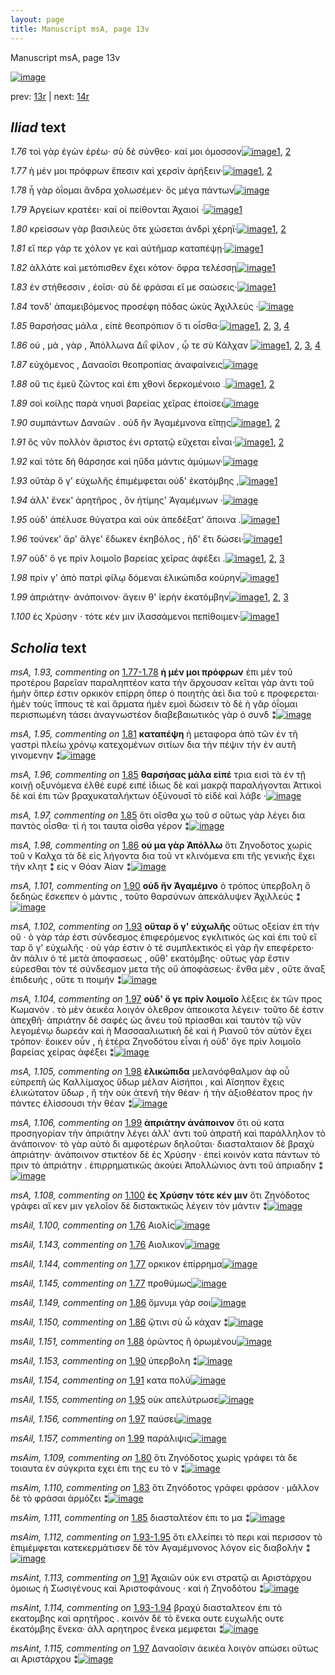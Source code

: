 ```yaml
---
layout: page
title: Manuscript msA, page 13v
---
```


Manuscript msA, page 13v

[![image](http://www.homermultitext.org/iipsrv?OBJ=IIP,1.0&FIF=/project/homer/pyramidal/deepzoom/hmt/vaimg/2017a/VA013VN_0515.tif&WID=100&CVT=JPEG)](http://www.homermultitext.org/ict2/?urn=urn:cite2:hmt:vaimg.2017a:VA013VN_0515)

prev:  [13r](../13r) | next:  [14r](../14r)

## *Iliad* text

*1.76* <a id="1.76"/> τοὶ γὰρ ἐγὼν ἐρέω· σὺ δὲ σύνθεο· καί μοι όμοσσον[![image](http://www.homermultitext.org/iipsrv?OBJ=IIP,1.0&FIF=/project/homer/pyramidal/deepzoom/hmt/vaimg/2017a/VA013VN_0515.tif&RGN=0.477,0.2164,0.342,0.0285&WID=1000&CVT=JPEG)](http://www.homermultitext.org/ict2/?urn=urn:cite2:hmt:vaimg.2017a:VA013VN_0515@0.477,0.2164,0.342,0.0285)[1](#msAil_1.100), [2](#msAil_1.143)

*1.77* <a id="1.77"/> ὴ μέν μοι πρόφρων ἔπεσιν καὶ χερσὶν ἀρήξειν·[![image](http://www.homermultitext.org/iipsrv?OBJ=IIP,1.0&FIF=/project/homer/pyramidal/deepzoom/hmt/vaimg/2017a/VA013VN_0515.tif&RGN=0.478,0.2367,0.328,0.0248&WID=1000&CVT=JPEG)](http://www.homermultitext.org/ict2/?urn=urn:cite2:hmt:vaimg.2017a:VA013VN_0515@0.478,0.2367,0.328,0.0248)[1](#msAil_1.144), [2](#msAil_1.145)

*1.78* <a id="1.78"/> ἦ γὰρ ὀΐομαι ἄνδρα χολωσέμεν· ὃς μέγα πάντων[![image](http://www.homermultitext.org/iipsrv?OBJ=IIP,1.0&FIF=/project/homer/pyramidal/deepzoom/hmt/vaimg/2017a/VA013VN_0515.tif&RGN=0.48,0.2539,0.336,0.027&WID=1000&CVT=JPEG)](http://www.homermultitext.org/ict2/?urn=urn:cite2:hmt:vaimg.2017a:VA013VN_0515@0.48,0.2539,0.336,0.027)

*1.79* <a id="1.79"/> Ἀργείων κρατέει· 					καί οἱ πείθονται Ἀχαιοί ·[![image](http://www.homermultitext.org/iipsrv?OBJ=IIP,1.0&FIF=/project/homer/pyramidal/deepzoom/hmt/vaimg/2017a/VA013VN_0515.tif&RGN=0.481,0.2742,0.317,0.027&WID=1000&CVT=JPEG)](http://www.homermultitext.org/ict2/?urn=urn:cite2:hmt:vaimg.2017a:VA013VN_0515@0.481,0.2742,0.317,0.027)[1](#msAil_1.146)

*1.80* <a id="1.80"/> κρείσσων γὰρ βασιλεὺς ὅτε χώσεται ἀνδρὶ χέρηϊ·[![image](http://www.homermultitext.org/iipsrv?OBJ=IIP,1.0&FIF=/project/homer/pyramidal/deepzoom/hmt/vaimg/2017a/VA013VN_0515.tif&RGN=0.483,0.2885,0.344,0.0308&WID=1000&CVT=JPEG)](http://www.homermultitext.org/ict2/?urn=urn:cite2:hmt:vaimg.2017a:VA013VN_0515@0.483,0.2885,0.344,0.0308)[1](#msAim_1.109), [2](#msA_1.94)

*1.81* <a id="1.81"/> εἴ περ γάρ τε χόλον γε καὶ αὐτῆμαρ καταπέψῃ·[![image](http://www.homermultitext.org/iipsrv?OBJ=IIP,1.0&FIF=/project/homer/pyramidal/deepzoom/hmt/vaimg/2017a/VA013VN_0515.tif&RGN=0.475,0.311,0.344,0.0308&WID=1000&CVT=JPEG)](http://www.homermultitext.org/ict2/?urn=urn:cite2:hmt:vaimg.2017a:VA013VN_0515@0.475,0.311,0.344,0.0308)[1](#msA_1.95)

*1.82* <a id="1.82"/> ἀλλάτε καὶ μετόπισθεν ἔχει κότον· ὄφρα τελέσσῃ[![image](http://www.homermultitext.org/iipsrv?OBJ=IIP,1.0&FIF=/project/homer/pyramidal/deepzoom/hmt/vaimg/2017a/VA013VN_0515.tif&RGN=0.48,0.3306,0.365,0.0308&WID=1000&CVT=JPEG)](http://www.homermultitext.org/ict2/?urn=urn:cite2:hmt:vaimg.2017a:VA013VN_0515@0.48,0.3306,0.365,0.0308)[1](#msAil_1.147)

*1.83* <a id="1.83"/> ἐν στήθεσσιν , ἑοῖσι· σὺ δὲ φράσαι εἴ με σαώσεις·[![image](http://www.homermultitext.org/iipsrv?OBJ=IIP,1.0&FIF=/project/homer/pyramidal/deepzoom/hmt/vaimg/2017a/VA013VN_0515.tif&RGN=0.481,0.3501,0.351,0.0293&WID=1000&CVT=JPEG)](http://www.homermultitext.org/ict2/?urn=urn:cite2:hmt:vaimg.2017a:VA013VN_0515@0.481,0.3501,0.351,0.0293)[1](#msAim_1.110)

*1.84* <a id="1.84"/> τονδ' ἀπαμειβόμενος προσέφη πόδας ὠκὺς Ἀχιλλεύς ·[![image](http://www.homermultitext.org/iipsrv?OBJ=IIP,1.0&FIF=/project/homer/pyramidal/deepzoom/hmt/vaimg/2017a/VA013VN_0515.tif&RGN=0.469,0.3689,0.395,0.0293&WID=1000&CVT=JPEG)](http://www.homermultitext.org/ict2/?urn=urn:cite2:hmt:vaimg.2017a:VA013VN_0515@0.469,0.3689,0.395,0.0293)

*1.85* <a id="1.85"/> θαρσήσας μάλα , εἰπὲ θεοπρόπιον ὅ τι οἶσθα·[![image](http://www.homermultitext.org/iipsrv?OBJ=IIP,1.0&FIF=/project/homer/pyramidal/deepzoom/hmt/vaimg/2017a/VA013VN_0515.tif&RGN=0.475,0.3907,0.357,0.0255&WID=1000&CVT=JPEG)](http://www.homermultitext.org/ict2/?urn=urn:cite2:hmt:vaimg.2017a:VA013VN_0515@0.475,0.3907,0.357,0.0255)[1](#msAim_1.111), [2](#msAil_1.148), [3](#msA_1.96), [4](#msA_1.97)

*1.86* <a id="1.86"/> οὐ , μὰ , γὰρ , Ἀπόλλωνα 					 Διῒ φίλον , ᾧ τε σὺ Κάλχαν 				[![image](http://www.homermultitext.org/iipsrv?OBJ=IIP,1.0&FIF=/project/homer/pyramidal/deepzoom/hmt/vaimg/2017a/VA013VN_0515.tif&RGN=0.482,0.4072,0.352,0.0323&WID=1000&CVT=JPEG)](http://www.homermultitext.org/ict2/?urn=urn:cite2:hmt:vaimg.2017a:VA013VN_0515@0.482,0.4072,0.352,0.0323)[1](#msA_1.99), [2](#msA_1.98), [3](#msAil_1.150), [4](#msAil_1.149)

*1.87* <a id="1.87"/> εὐχόμενος , Δαναοῖσι 					θεοπροπίας ἀναφαίνεις[![image](http://www.homermultitext.org/iipsrv?OBJ=IIP,1.0&FIF=/project/homer/pyramidal/deepzoom/hmt/vaimg/2017a/VA013VN_0515.tif&RGN=0.478,0.4252,0.356,0.0323&WID=1000&CVT=JPEG)](http://www.homermultitext.org/ict2/?urn=urn:cite2:hmt:vaimg.2017a:VA013VN_0515@0.478,0.4252,0.356,0.0323)

*1.88* <a id="1.88"/> οὔ τις ἐμεῦ ζῶντος καὶ ἐπι χθονὶ δερκομένοιο .[![image](http://www.homermultitext.org/iipsrv?OBJ=IIP,1.0&FIF=/project/homer/pyramidal/deepzoom/hmt/vaimg/2017a/VA013VN_0515.tif&RGN=0.482,0.4448,0.341,0.0323&WID=1000&CVT=JPEG)](http://www.homermultitext.org/ict2/?urn=urn:cite2:hmt:vaimg.2017a:VA013VN_0515@0.482,0.4448,0.341,0.0323)[1](#msAil_1.151), [2](#msA_1.100)

*1.89* <a id="1.89"/> σοὶ κοίλῃς παρὰ νηυσὶ βαρείας χεῖρας ἐποίσει[![image](http://www.homermultitext.org/iipsrv?OBJ=IIP,1.0&FIF=/project/homer/pyramidal/deepzoom/hmt/vaimg/2017a/VA013VN_0515.tif&RGN=0.482,0.4651,0.349,0.0278&WID=1000&CVT=JPEG)](http://www.homermultitext.org/ict2/?urn=urn:cite2:hmt:vaimg.2017a:VA013VN_0515@0.482,0.4651,0.349,0.0278)

*1.90* <a id="1.90"/> συμπάντων Δαναῶν . οὐδ 					ἢν Ἀγαμέμνονα εἴπῃς[![image](http://www.homermultitext.org/iipsrv?OBJ=IIP,1.0&FIF=/project/homer/pyramidal/deepzoom/hmt/vaimg/2017a/VA013VN_0515.tif&RGN=0.48,0.4846,0.349,0.0278&WID=1000&CVT=JPEG)](http://www.homermultitext.org/ict2/?urn=urn:cite2:hmt:vaimg.2017a:VA013VN_0515@0.48,0.4846,0.349,0.0278)[1](#msAil_1.153), [2](#msA_1.101)

*1.91* <a id="1.91"/> ὃς νῦν πολλὸν ἄριστος ἐνι σρτατῷ εὔχεται εἶναι·[![image](http://www.homermultitext.org/iipsrv?OBJ=IIP,1.0&FIF=/project/homer/pyramidal/deepzoom/hmt/vaimg/2017a/VA013VN_0515.tif&RGN=0.48,0.5056,0.349,0.0278&WID=1000&CVT=JPEG)](http://www.homermultitext.org/ict2/?urn=urn:cite2:hmt:vaimg.2017a:VA013VN_0515@0.48,0.5056,0.349,0.0278)[1](#msAil_1.154), [2](#msAint_1.113)

*1.92* <a id="1.92"/> καὶ τότε δὴ θάρσησε καὶ ηὔδα μάντις ἀμύμων·[![image](http://www.homermultitext.org/iipsrv?OBJ=IIP,1.0&FIF=/project/homer/pyramidal/deepzoom/hmt/vaimg/2017a/VA013VN_0515.tif&RGN=0.485,0.5244,0.349,0.0278&WID=1000&CVT=JPEG)](http://www.homermultitext.org/ict2/?urn=urn:cite2:hmt:vaimg.2017a:VA013VN_0515@0.485,0.5244,0.349,0.0278)

*1.93* <a id="1.93"/> οὔτὰρ ὅ γ' εὐχωλῆς ἐπιμέμφεται οὐδ' ἑκατόμβης ,[![image](http://www.homermultitext.org/iipsrv?OBJ=IIP,1.0&FIF=/project/homer/pyramidal/deepzoom/hmt/vaimg/2017a/VA013VN_0515.tif&RGN=0.485,0.5432,0.349,0.0278&WID=1000&CVT=JPEG)](http://www.homermultitext.org/ict2/?urn=urn:cite2:hmt:vaimg.2017a:VA013VN_0515@0.485,0.5432,0.349,0.0278)[1](#msA_1.102)

*1.94* <a id="1.94"/> ἀλλ' ἕνεκ' ἀρητῆρος , ὃν ἠτίμης' Ἀγαμέμνων ·[![image](http://www.homermultitext.org/iipsrv?OBJ=IIP,1.0&FIF=/project/homer/pyramidal/deepzoom/hmt/vaimg/2017a/VA013VN_0515.tif&RGN=0.48,0.5605,0.349,0.0278&WID=1000&CVT=JPEG)](http://www.homermultitext.org/ict2/?urn=urn:cite2:hmt:vaimg.2017a:VA013VN_0515@0.48,0.5605,0.349,0.0278)

*1.95* <a id="1.95"/> οὐδ' ἀπέλυσε θύγατρα καὶ οὐκ ἀπεδέξατ' ἄποινα .[![image](http://www.homermultitext.org/iipsrv?OBJ=IIP,1.0&FIF=/project/homer/pyramidal/deepzoom/hmt/vaimg/2017a/VA013VN_0515.tif&RGN=0.483,0.5763,0.357,0.0301&WID=1000&CVT=JPEG)](http://www.homermultitext.org/ict2/?urn=urn:cite2:hmt:vaimg.2017a:VA013VN_0515@0.483,0.5763,0.357,0.0301)[1](#msAil_1.155)

*1.96* <a id="1.96"/> τούνεκ' ἄρ' ἄλγε' ἔδωκεν ἑκηβόλος , ἠδ' ἔτι δώσει·[![image](http://www.homermultitext.org/iipsrv?OBJ=IIP,1.0&FIF=/project/homer/pyramidal/deepzoom/hmt/vaimg/2017a/VA013VN_0515.tif&RGN=0.48,0.595,0.35,0.0331&WID=1000&CVT=JPEG)](http://www.homermultitext.org/ict2/?urn=urn:cite2:hmt:vaimg.2017a:VA013VN_0515@0.48,0.595,0.35,0.0331)[1](#msA_1.103)

*1.97* <a id="1.97"/> οὐδ' ὅ γε πρὶν λοιμοῖο βαρείας χεῖρας ἀφέξει .[![image](http://www.homermultitext.org/iipsrv?OBJ=IIP,1.0&FIF=/project/homer/pyramidal/deepzoom/hmt/vaimg/2017a/VA013VN_0515.tif&RGN=0.485,0.6123,0.35,0.0331&WID=1000&CVT=JPEG)](http://www.homermultitext.org/ict2/?urn=urn:cite2:hmt:vaimg.2017a:VA013VN_0515@0.485,0.6123,0.35,0.0331)[1](#msAil_1.156), [2](#msAint_1.115), [3](#msA_1.104)

*1.98* <a id="1.98"/> πρίν γ' ἀπὸ πατρὶ φίλῳ δόμεναι ἑλικώπιδα κούρην[![image](http://www.homermultitext.org/iipsrv?OBJ=IIP,1.0&FIF=/project/homer/pyramidal/deepzoom/hmt/vaimg/2017a/VA013VN_0515.tif&RGN=0.482,0.6341,0.368,0.0316&WID=1000&CVT=JPEG)](http://www.homermultitext.org/ict2/?urn=urn:cite2:hmt:vaimg.2017a:VA013VN_0515@0.482,0.6341,0.368,0.0316)[1](#msA_1.105)

*1.99* <a id="1.99"/> ἀπριάτην· ἀνάποινον· ἄγειν θ' ἱερὴν ἑκατόμβην[![image](http://www.homermultitext.org/iipsrv?OBJ=IIP,1.0&FIF=/project/homer/pyramidal/deepzoom/hmt/vaimg/2017a/VA013VN_0515.tif&RGN=0.482,0.6536,0.344,0.0316&WID=1000&CVT=JPEG)](http://www.homermultitext.org/ict2/?urn=urn:cite2:hmt:vaimg.2017a:VA013VN_0515@0.482,0.6536,0.344,0.0316)[1](#msAil_1.157), [2](#msA_1.107), [3](#msA_1.106)

*1.100* <a id="1.100"/> ἐς Χρύσην · τότε κέν μιν 					ἱ̈λασσάμενοι πεπίθοιμεν·[![image](http://www.homermultitext.org/iipsrv?OBJ=IIP,1.0&FIF=/project/homer/pyramidal/deepzoom/hmt/vaimg/2017a/VA013VN_0515.tif&RGN=0.482,0.6724,0.361,0.0323&WID=1000&CVT=JPEG)](http://www.homermultitext.org/ict2/?urn=urn:cite2:hmt:vaimg.2017a:VA013VN_0515@0.482,0.6724,0.361,0.0323)[1](#msA_1.108)

## *Scholia* text

*msA, 1.93, commenting on* [1.77-1.78](#1.77-1.78)  <a id="msA_1.93"/> **ἠ μέν μοι πρόφρων** ἐπι μὲν τοῦ προτέρου βαρεῖαν παραληπτέον κατα τὴν ἄρχουσαν κεῖται γὰρ ἀντι τοῦ ἠμὴν ὅπερ ἐστιν ορκικὸν επίρρη ὅπερ ὁ ποιητὴς ἀεὶ δια τοῦ ε προφερεται· ἡμὲν τοὺς ἵππους τὲ καὶ ἄρματα ἠμὲν εμοὶ δώσειν τὸ δὲ ἡ γᾶρ ὀΐομαι περισπωμένη τάσει ἀναγνωστέον διαβεβαιωτικὸς γὰρ ὁ συνδ ⁑[![image](http://www.homermultitext.org/iipsrv?OBJ=IIP,1.0&FIF=/project/homer/pyramidal/deepzoom/hmt/vaimg/2017a/VA013VN_0515.tif&RGN=0.20449521,0.10843707,0.62380251,0.02793914&WID=1000&CVT=JPEG)](http://www.homermultitext.org/ict2/?urn=urn:cite2:hmt:vaimg.2017a:VA013VN_0515@0.20449521,0.10843707,0.62380251,0.02793914)

*msA, 1.95, commenting on* [1.81](#1.81)  <a id="msA_1.95"/> **καταπέψη** ἡ μεταφορα ἀπὸ τῶν ἐν τῆ γαστρὶ πλείω χρόνῳ κατεχομένων σιτίων δια τὴν πέψιν τὴν ἐν αυτῆ γινομενην ⁑[![image](http://www.homermultitext.org/iipsrv?OBJ=IIP,1.0&FIF=/project/homer/pyramidal/deepzoom/hmt/vaimg/2017a/VA013VN_0515.tif&RGN=0.21002211,0.15491010,0.61827561,0.01521438&WID=1000&CVT=JPEG)](http://www.homermultitext.org/ict2/?urn=urn:cite2:hmt:vaimg.2017a:VA013VN_0515@0.21002211,0.15491010,0.61827561,0.01521438)

*msA, 1.96, commenting on* [1.85](#1.85)  <a id="msA_1.96"/> **θαρσήσας μάλα εἰπέ** τρια εισὶ τὰ ἐν τῇ κοινῇ οξυνόμενα ἐλθέ ευρέ ειπέ ἰδιως δὲ καὶ μακρᾷ παραλήγονται Ἀττικοὶ δὲ καὶ ἐπι τῶν βραχυκαταλήκτων ὀξύνουσῑ τὸ εἰδέ καὶ λάβε ·[![image](http://www.homermultitext.org/iipsrv?OBJ=IIP,1.0&FIF=/project/homer/pyramidal/deepzoom/hmt/vaimg/2017a/VA013VN_0515.tif&RGN=0.21702284,0.15352697,0.61680177,0.02904564&WID=1000&CVT=JPEG)](http://www.homermultitext.org/ict2/?urn=urn:cite2:hmt:vaimg.2017a:VA013VN_0515@0.21702284,0.15352697,0.61680177,0.02904564)

*msA, 1.97, commenting on* [1.85](#1.85)  <a id="msA_1.97"/> ὅτι οῖσθα χω τοῦ σ οὕτως γὰρ λέγει δια παντὸς οἶσθα· τί ἠ τοι ταυτα οἶσθα γέρον ⁑[![image](http://www.homermultitext.org/iipsrv?OBJ=IIP,1.0&FIF=/project/homer/pyramidal/deepzoom/hmt/vaimg/2017a/VA013VN_0515.tif&RGN=0.21702284,0.16459198,0.61680177,0.03015214&WID=1000&CVT=JPEG)](http://www.homermultitext.org/ict2/?urn=urn:cite2:hmt:vaimg.2017a:VA013VN_0515@0.21702284,0.16459198,0.61680177,0.03015214)

*msA, 1.98, commenting on* [1.86](#1.86)  <a id="msA_1.98"/> **οὐ μα γὰρ Ἀπόλλω** ὅτι Ζηνοδοτος χωρὶς τοῦ ν Καλχα τὰ δὲ εἰς λήγοντα δια τοῦ ντ κλινόμενα επι τῆς γενικῆς ἔχει τὴν κλητ ⁑ εἰς ν Θόαν Ἀίαν ⁑[![image](http://www.homermultitext.org/iipsrv?OBJ=IIP,1.0&FIF=/project/homer/pyramidal/deepzoom/hmt/vaimg/2017a/VA013VN_0515.tif&RGN=0.21518055,0.17510373,0.62896094,0.02793914&WID=1000&CVT=JPEG)](http://www.homermultitext.org/ict2/?urn=urn:cite2:hmt:vaimg.2017a:VA013VN_0515@0.21518055,0.17510373,0.62896094,0.02793914)

*msA, 1.101, commenting on* [1.90](#1.90)  <a id="msA_1.101"/> **οὐδ ἣν Ἀγαμέμνο** ὁ τρόπος ὑπερβολη ὃ δεδηὼς ἔσκεπεν ὁ μάντις , τοῦτο θαρσύνων ἀπεκάλυψεν Ἀχιλλεύς ⁑[![image](http://www.homermultitext.org/iipsrv?OBJ=IIP,1.0&FIF=/project/homer/pyramidal/deepzoom/hmt/vaimg/2017a/VA013VN_0515.tif&RGN=0.20523213,0.24315353,0.22107590,0.03015214&WID=1000&CVT=JPEG)](http://www.homermultitext.org/ict2/?urn=urn:cite2:hmt:vaimg.2017a:VA013VN_0515@0.20523213,0.24315353,0.22107590,0.03015214)

*msA, 1.102, commenting on* [1.93](#1.93)  <a id="msA_1.102"/> **οὔταρ ὅ γ' εὐχωλῆς** οὕτως οξείαν ἐπ τὴν οὔ · ὁ γὰρ τάρ ἐστι σύνδεσμος ἐπιφερόμενος εγκλιτικός ὡς καὶ ἐπι τοῦ εἴ ταρ ὅ γ' εὐχωλῆς · οὐ γάρ ἐστιν ὁ τέ συμπλεκτικός εἰ γὰρ ἢν επεφέρετο· ἂν πάλιν ὁ τέ μετὰ ἀποφασεως , οὔθ' εκατόμβης· οὕτως γὰρ ἔστιν εὑρεσθαι τὸν τέ σύνδεσμον μετα τῆς οὔ ἀποφάσεως· ἔνθα μὲν , οὔτε ἄναξ ἐπιδευής , οὔτε τι ποιμήν ⁑[![image](http://www.homermultitext.org/iipsrv?OBJ=IIP,1.0&FIF=/project/homer/pyramidal/deepzoom/hmt/vaimg/2017a/VA013VN_0515.tif&RGN=0.20523213,0.27358230,0.21260133,0.08105118&WID=1000&CVT=JPEG)](http://www.homermultitext.org/ict2/?urn=urn:cite2:hmt:vaimg.2017a:VA013VN_0515@0.20523213,0.27358230,0.21260133,0.08105118)

*msA, 1.104, commenting on* [1.97](#1.97)  <a id="msA_1.104"/> **οὐδ' ὅ γε πρὶν λοιμοῖο** λέξεις ἐκ τῶν προς Κωμανόν . τὸ μὲν ἀεικέα λοιγόν όλεθρον ἀπεοικοτα λέγειν· τοῦτο δὲ ἐστιν ἀπεχθῆ· ἀπριάτην δὲ σαφὲς ὡς ἄνευ τοῦ πρίασθαι καὶ ταυτὸν τῷ νῦν λεγομένῳ δωρεάν καὶ ἡ Μασσααλιωτικὴ δὲ καὶ ἡ Ριανοῦ τὸν αὐτὸν ἔχει τρόπον· ἔοικεν οὖν , ἡ ἑτέρα Ζηνοδότου εἶναι ἡ οὐδ' ὅγε πρὶν λοιμοῖο βαρείας χείρας ἀφέξει ⁑[![image](http://www.homermultitext.org/iipsrv?OBJ=IIP,1.0&FIF=/project/homer/pyramidal/deepzoom/hmt/vaimg/2017a/VA013VN_0515.tif&RGN=0.20265291,0.37399723,0.20965365,0.09875519&WID=1000&CVT=JPEG)](http://www.homermultitext.org/ict2/?urn=urn:cite2:hmt:vaimg.2017a:VA013VN_0515@0.20265291,0.37399723,0.20965365,0.09875519)

*msA, 1.105, commenting on* [1.98](#1.98)  <a id="msA_1.105"/> **ἐλικώπιδα** μελανόφθαλμον ἀφ οὗ εὐπρεπῆ ὡς Καλλίμαχος ὕδωρ μέλαν Αἰσήποι , καὶ Αἴσηπον ἔχεις ἑλικώτατον ὕδωρ , ἢ τὴν οὐκ ἀτενῆ τὴν θέαν· ἠ τὴν ἀξιοθέατον προς ὴν πάντες ἐλίσσουσι τὴν θέαν ⁑[![image](http://www.homermultitext.org/iipsrv?OBJ=IIP,1.0&FIF=/project/homer/pyramidal/deepzoom/hmt/vaimg/2017a/VA013VN_0515.tif&RGN=0.21518055,0.45781466,0.19712601,0.07053942&WID=1000&CVT=JPEG)](http://www.homermultitext.org/ict2/?urn=urn:cite2:hmt:vaimg.2017a:VA013VN_0515@0.21518055,0.45781466,0.19712601,0.07053942)

*msA, 1.106, commenting on* [1.99](#1.99)  <a id="msA_1.106"/> **ἀπριάτην ἀνάποινον** ὅτι οὐ κατα προσηγορίαν τὴν ἀπριάτην λέγει ἀλλ' ἀντι τοῦ ἀπρατῆ καὶ παράλληλον τὸ ἀνάποινον· τὸ γὰρ αὐτὸ δι αμφοτέρων δηλοῦται· διασταλταιον δὲ βραχὺ ἀπριάτην· ἀνάποινον στικτέον δὲ ἐς Χρύσην · ἐπεὶ κοινὸν κατα πάντων τὸ πριν τὸ ἀπριάτην . ἐπιρρηματικῶς ἀκούει Ἀπολλώνιος ἀντι τοῦ ἀπριαδην ⁑[![image](http://www.homermultitext.org/iipsrv?OBJ=IIP,1.0&FIF=/project/homer/pyramidal/deepzoom/hmt/vaimg/2017a/VA013VN_0515.tif&RGN=0.19602063,0.52448133,0.21444363,0.10954357&WID=1000&CVT=JPEG)](http://www.homermultitext.org/ict2/?urn=urn:cite2:hmt:vaimg.2017a:VA013VN_0515@0.19602063,0.52448133,0.21444363,0.10954357)

*msA, 1.108, commenting on* [1.100](#1.100)  <a id="msA_1.108"/> **ἐς Χρύσην τότε κέν μιν** ὅτι Ζηνόδοτος γράφει αἴ κεν μιν γελοῖον δὲ διστακτικῶς λέγειν τὸν μάντιν ⁑[![image](http://www.homermultitext.org/iipsrv?OBJ=IIP,1.0&FIF=/project/homer/pyramidal/deepzoom/hmt/vaimg/2017a/VA013VN_0515.tif&RGN=0.21112749,0.68769018,0.19896831,0.04315353&WID=1000&CVT=JPEG)](http://www.homermultitext.org/ict2/?urn=urn:cite2:hmt:vaimg.2017a:VA013VN_0515@0.21112749,0.68769018,0.19896831,0.04315353)

*msAil, 1.100, commenting on* [1.76](#1.76)  <a id="msAil_1.100"/> Αιολίς[![image](http://www.homermultitext.org/iipsrv?OBJ=IIP,1.0&FIF=/project/homer/pyramidal/deepzoom/hmt/vaimg/2017a/VA013VN_0515.tif&RGN=0.54384672,0.21189488,0.02726603,0.00885201&WID=1000&CVT=JPEG)](http://www.homermultitext.org/ict2/?urn=urn:cite2:hmt:vaimg.2017a:VA013VN_0515@0.54384672,0.21189488,0.02726603,0.00885201)

*msAil, 1.143, commenting on* [1.76](#1.76)  <a id="msAil_1.143"/> Αιολικον[![image](http://www.homermultitext.org/iipsrv?OBJ=IIP,1.0&FIF=/project/homer/pyramidal/deepzoom/hmt/vaimg/2017a/VA013VN_0515.tif&RGN=0.77376566,0.21189488,0.03352985,0.01051176&WID=1000&CVT=JPEG)](http://www.homermultitext.org/ict2/?urn=urn:cite2:hmt:vaimg.2017a:VA013VN_0515@0.77376566,0.21189488,0.03352985,0.01051176)

*msAil, 1.144, commenting on* [1.77](#1.77)  <a id="msAil_1.144"/> ορκικον ἐπίρρημα[![image](http://www.homermultitext.org/iipsrv?OBJ=IIP,1.0&FIF=/project/homer/pyramidal/deepzoom/hmt/vaimg/2017a/VA013VN_0515.tif&RGN=0.49852616,0.23734440,0.06779661,0.00885201&WID=1000&CVT=JPEG)](http://www.homermultitext.org/ict2/?urn=urn:cite2:hmt:vaimg.2017a:VA013VN_0515@0.49852616,0.23734440,0.06779661,0.00885201)

*msAil, 1.145, commenting on* [1.77](#1.77)  <a id="msAil_1.145"/> προθύμως[![image](http://www.homermultitext.org/iipsrv?OBJ=IIP,1.0&FIF=/project/homer/pyramidal/deepzoom/hmt/vaimg/2017a/VA013VN_0515.tif&RGN=0.58806190,0.23679115,0.03279293,0.00829876&WID=1000&CVT=JPEG)](http://www.homermultitext.org/ict2/?urn=urn:cite2:hmt:vaimg.2017a:VA013VN_0515@0.58806190,0.23679115,0.03279293,0.00829876)

*msAil, 1.149, commenting on* [1.86](#1.86)  <a id="msAil_1.149"/> ὄμνυμι γάρ σοι[![image](http://www.homermultitext.org/iipsrv?OBJ=IIP,1.0&FIF=/project/homer/pyramidal/deepzoom/hmt/vaimg/2017a/VA013VN_0515.tif&RGN=0.50773766,0.40885201,0.05747973,0.01023513&WID=1000&CVT=JPEG)](http://www.homermultitext.org/ict2/?urn=urn:cite2:hmt:vaimg.2017a:VA013VN_0515@0.50773766,0.40885201,0.05747973,0.01023513)

*msAil, 1.150, commenting on* [1.86](#1.86)  <a id="msAil_1.150"/> ᾥτινι σὺ ὦ κάχαν ⁑[![image](http://www.homermultitext.org/iipsrv?OBJ=IIP,1.0&FIF=/project/homer/pyramidal/deepzoom/hmt/vaimg/2017a/VA013VN_0515.tif&RGN=0.72807664,0.40525588,0.07258659,0.00774550&WID=1000&CVT=JPEG)](http://www.homermultitext.org/ict2/?urn=urn:cite2:hmt:vaimg.2017a:VA013VN_0515@0.72807664,0.40525588,0.07258659,0.00774550)

*msAil, 1.151, commenting on* [1.88](#1.88)  <a id="msAil_1.151"/> ὁρῶντος ἢ ὁρωμένου[![image](http://www.homermultitext.org/iipsrv?OBJ=IIP,1.0&FIF=/project/homer/pyramidal/deepzoom/hmt/vaimg/2017a/VA013VN_0515.tif&RGN=0.72733972,0.44370678,0.07958732,0.01106501&WID=1000&CVT=JPEG)](http://www.homermultitext.org/ict2/?urn=urn:cite2:hmt:vaimg.2017a:VA013VN_0515@0.72733972,0.44370678,0.07958732,0.01106501)

*msAil, 1.153, commenting on* [1.90](#1.90)  <a id="msAil_1.153"/> ὑπερβολη ⁑[![image](http://www.homermultitext.org/iipsrv?OBJ=IIP,1.0&FIF=/project/homer/pyramidal/deepzoom/hmt/vaimg/2017a/VA013VN_0515.tif&RGN=0.71039057,0.48298755,0.04753132,0.01134163&WID=1000&CVT=JPEG)](http://www.homermultitext.org/ict2/?urn=urn:cite2:hmt:vaimg.2017a:VA013VN_0515@0.71039057,0.48298755,0.04753132,0.01134163)

*msAil, 1.154, commenting on* [1.91](#1.91)  <a id="msAil_1.154"/> κατα πολύ[![image](http://www.homermultitext.org/iipsrv?OBJ=IIP,1.0&FIF=/project/homer/pyramidal/deepzoom/hmt/vaimg/2017a/VA013VN_0515.tif&RGN=0.54937362,0.50262794,0.04053058,0.00802213&WID=1000&CVT=JPEG)](http://www.homermultitext.org/ict2/?urn=urn:cite2:hmt:vaimg.2017a:VA013VN_0515@0.54937362,0.50262794,0.04053058,0.00802213)

*msAil, 1.155, commenting on* [1.95](#1.95)  <a id="msAil_1.155"/> οὐκ απελύτρωσε[![image](http://www.homermultitext.org/iipsrv?OBJ=IIP,1.0&FIF=/project/homer/pyramidal/deepzoom/hmt/vaimg/2017a/VA013VN_0515.tif&RGN=0.55674282,0.58035961,0.05969049,0.00885201&WID=1000&CVT=JPEG)](http://www.homermultitext.org/ict2/?urn=urn:cite2:hmt:vaimg.2017a:VA013VN_0515@0.55674282,0.58035961,0.05969049,0.00885201)

*msAil, 1.156, commenting on* [1.97](#1.97)  <a id="msAil_1.156"/> παύσει[![image](http://www.homermultitext.org/iipsrv?OBJ=IIP,1.0&FIF=/project/homer/pyramidal/deepzoom/hmt/vaimg/2017a/VA013VN_0515.tif&RGN=0.81024318,0.61327801,0.02063375,0.00691563&WID=1000&CVT=JPEG)](http://www.homermultitext.org/ict2/?urn=urn:cite2:hmt:vaimg.2017a:VA013VN_0515@0.81024318,0.61327801,0.02063375,0.00691563)

*msAil, 1.157, commenting on* [1.99](#1.99)  <a id="msAil_1.157"/> παράλιψις[![image](http://www.homermultitext.org/iipsrv?OBJ=IIP,1.0&FIF=/project/homer/pyramidal/deepzoom/hmt/vaimg/2017a/VA013VN_0515.tif&RGN=0.67022845,0.65366528,0.04053058,0.00995851&WID=1000&CVT=JPEG)](http://www.homermultitext.org/ict2/?urn=urn:cite2:hmt:vaimg.2017a:VA013VN_0515@0.67022845,0.65366528,0.04053058,0.00995851)

*msAim, 1.109, commenting on* [1.80](#1.80)  <a id="msAim_1.109"/> ὅτι Ζηνόδοτος χωρὶς γράφει τὰ δε τοιαυτα ἐν σύγκριτα εχει ἐπι της ευ τὸ ν ⁑[![image](http://www.homermultitext.org/iipsrv?OBJ=IIP,1.0&FIF=/project/homer/pyramidal/deepzoom/hmt/vaimg/2017a/VA013VN_0515.tif&RGN=0.40899042,0.29460581,0.06558585,0.05421853&WID=1000&CVT=JPEG)](http://www.homermultitext.org/ict2/?urn=urn:cite2:hmt:vaimg.2017a:VA013VN_0515@0.40899042,0.29460581,0.06558585,0.05421853)

*msAim, 1.110, commenting on* [1.83](#1.83)  <a id="msAim_1.110"/> ὅτι Ζηνόδοτος γράφει φράσον · μᾶλλον δὲ τὸ φράσαι ἀρμόζει ⁑[![image](http://www.homermultitext.org/iipsrv?OBJ=IIP,1.0&FIF=/project/homer/pyramidal/deepzoom/hmt/vaimg/2017a/VA013VN_0515.tif&RGN=0.41525424,0.35546335,0.05969049,0.03845090&WID=1000&CVT=JPEG)](http://www.homermultitext.org/ict2/?urn=urn:cite2:hmt:vaimg.2017a:VA013VN_0515@0.41525424,0.35546335,0.05969049,0.03845090)

*msAim, 1.111, commenting on* [1.85](#1.85)  <a id="msAim_1.111"/> διασταλτέον ἐπι το μα ⁑[![image](http://www.homermultitext.org/iipsrv?OBJ=IIP,1.0&FIF=/project/homer/pyramidal/deepzoom/hmt/vaimg/2017a/VA013VN_0515.tif&RGN=0.41672808,0.39446750,0.05895357,0.02378976&WID=1000&CVT=JPEG)](http://www.homermultitext.org/ict2/?urn=urn:cite2:hmt:vaimg.2017a:VA013VN_0515@0.41672808,0.39446750,0.05895357,0.02378976)

*msAim, 1.112, commenting on* [1.93-1.95](#1.93-1.95)  <a id="msAim_1.112"/> ὅτι ελλείπει τὸ περι καὶ περισσον τὸ ἐπιμέμφεται κατεκερμάτισεν δὲ τὸν Αγαμέμνονος λόγον εἰς διαβολήν ⁑[![image](http://www.homermultitext.org/iipsrv?OBJ=IIP,1.0&FIF=/project/homer/pyramidal/deepzoom/hmt/vaimg/2017a/VA013VN_0515.tif&RGN=0.41672808,0.54744122,0.06116433,0.05200553&WID=1000&CVT=JPEG)](http://www.homermultitext.org/ict2/?urn=urn:cite2:hmt:vaimg.2017a:VA013VN_0515@0.41672808,0.54744122,0.06116433,0.05200553)

*msAint, 1.113, commenting on* [1.91](#1.91)  <a id="msAint_1.113"/> Ἀχαιῶν οὐκ ενι στρατῷ αι Αριστάρχου ὁμοιως ἡ Σωσιγένους καὶ Ἀριστοφάνους · καὶ ἡ Ζηνοδότου ⁑[![image](http://www.homermultitext.org/iipsrv?OBJ=IIP,1.0&FIF=/project/homer/pyramidal/deepzoom/hmt/vaimg/2017a/VA013VN_0515.tif&RGN=0.82608696,0.50650069,0.05526898,0.04204703&WID=1000&CVT=JPEG)](http://www.homermultitext.org/ict2/?urn=urn:cite2:hmt:vaimg.2017a:VA013VN_0515@0.82608696,0.50650069,0.05526898,0.04204703)

*msAint, 1.114, commenting on* [1.93-1.94](#1.93-1.94)  <a id="msAint_1.114"/> βραχὺ διασταλτεον ἐπι τὸ εκατομβης καὶ αρητῆρος . κοινὸν δὲ τὸ ἕνεκα ουτε ευχωλῆς ουτε ἑκατόμβης ἕνεκα· ἀλλ αρητηρος ἕνεκα μεμφεται ⁑[![image](http://www.homermultitext.org/iipsrv?OBJ=IIP,1.0&FIF=/project/homer/pyramidal/deepzoom/hmt/vaimg/2017a/VA013VN_0515.tif&RGN=0.81798084,0.55850622,0.06558585,0.05449516&WID=1000&CVT=JPEG)](http://www.homermultitext.org/ict2/?urn=urn:cite2:hmt:vaimg.2017a:VA013VN_0515@0.81798084,0.55850622,0.06558585,0.05449516)

*msAint, 1.115, commenting on* [1.97](#1.97)  <a id="msAint_1.115"/> Δαναοῖσιν ἀεικέα λοιγὸν απώσει οὕτως αι Αριστάρχου ⁑[![image](http://www.homermultitext.org/iipsrv?OBJ=IIP,1.0&FIF=/project/homer/pyramidal/deepzoom/hmt/vaimg/2017a/VA013VN_0515.tif&RGN=0.83087693,0.61991701,0.05379514,0.02295989&WID=1000&CVT=JPEG)](http://www.homermultitext.org/ict2/?urn=urn:cite2:hmt:vaimg.2017a:VA013VN_0515@0.83087693,0.61991701,0.05379514,0.02295989)